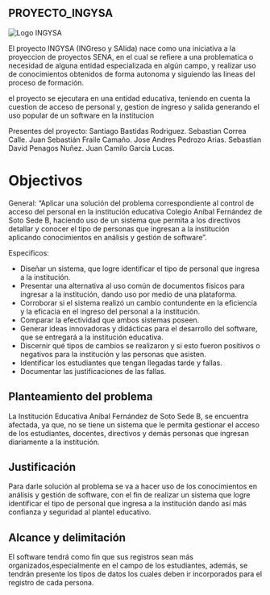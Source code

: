## PROYECTO_INGYSA

![Logo INGYSA](https://github.com/Sebastian-Penagos/PROYECTO_INGYSA/blob/Testing/logo_alpha_2.png)

El proyecto INGYSA (INGreso y SAlida) nace como una iniciativa a la proyeccion de proyectos SENA, en el cual se refiere a una problematica o necesidad de alguna entidad especializada en algún campo, y realizar uso de conocimientos obtenidos de forma autonoma y siguiendo las lineas del proceso de formación.

el proyecto se ejecutara en una entidad educativa, teniendo en cuenta la cuestion de acceso de personal y, gestion de ingreso y salida generando el uso popular de un software en la institucion

Presentes del proyecto: Santiago Bastidas Rodriguez. Sebastian Correa Calle. Juan Sebastián Fraile Camaño. Jose Andres Pedrozo Arias. Sebastian David Penagos Nuñez. Juan Camilo Garcia Lucas.


# Objectivos

General: “Aplicar una solución del problema correspondiente al control de acceso del personal en la institución educativa Colegio Aníbal Fernández de Soto Sede B, haciendo uso de un sistema que permita a los directivos detallar y conocer el tipo de personas que ingresan a la institución aplicando conocimientos en análisis y gestión de software”.

Especificos:
-   Diseñar un sistema, que logre identificar el tipo de personal que ingresa a la institución.
-   Presentar una alternativa al uso común de documentos físicos para ingresar a la institución, dando uso por medio de una plataforma.
-   Corroborar si el sistema realizó un cambio contundente en la eficiencia y la eficacia en el ingreso del personal a la institución.
-   Comparar la efectividad que ambos sistemas poseen.
-   Generar ideas innovadoras y didácticas para el desarrollo del software, que se entregará a la institución educativa.
-   Discernir qué tipos de cambios se realizaron y si esto fueron positivos o negativos para la institución y las personas que asisten.
-   Identificar los estudiantes que tengan llegadas tarde y fallas.
-   Documentar las justificaciones de las fallas.

## Planteamiento del problema 

La Institución Educativa Aníbal Fernández de Soto Sede B, se encuentra afectada, ya que, no se tiene un sistema que le permita gestionar el acceso de los estudiantes, docentes, directivos y demás personas que ingresan diariamente a la institución.

## Justificación 

Para darle solución al problema se va a hacer uso de los conocimientos en análisis y gestión de software, con el fin de realizar un sistema que logre identificar el tipo de personal que ingresa a la institución dando así más confianza y seguridad al plantel educativo.

 

## Alcance y delimitación  

El software tendrá como fin que sus registros sean más organizados,especialmente en el campo de los estudiantes, además, se tendrán presente los tipos de datos los cuales deben ir incorporados para el registro de cada persona.

